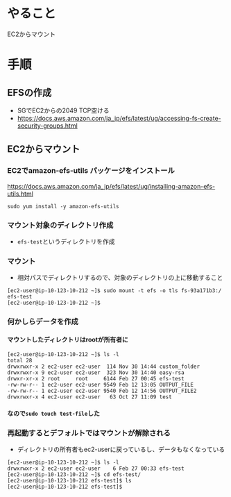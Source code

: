 # やること
EC2からマウント

# 手順
## EFSの作成
- SGでEC2からの2049 TCP空ける
- https://docs.aws.amazon.com/ja_jp/efs/latest/ug/accessing-fs-create-security-groups.html

## EC2からマウント
### EC2でamazon-efs-utils パッケージをインストール
https://docs.aws.amazon.com/ja_jp/efs/latest/ug/installing-amazon-efs-utils.html
```
sudo yum install -y amazon-efs-utils
```

### マウント対象のディレクトリ作成
- `efs-test`というディレクトリを作成

### マウント
- 相対パスでディレクトリするので、対象のディレクトリの上に移動すること
```
[ec2-user@ip-10-123-10-212 ~]$ sudo mount -t efs -o tls fs-93a171b3:/ efs-test
[ec2-user@ip-10-123-10-212 ~]$
```

### 何かしらデータを作成
#### マウントしたディレクトリはrootが所有者に
```
[ec2-user@ip-10-123-10-212 ~]$ ls -l
total 28
drwxrwxr-x 2 ec2-user ec2-user  114 Nov 30 14:44 custom_folder
drwxrwxr-x 9 ec2-user ec2-user  323 Nov 30 14:40 easy-rsa
drwxr-xr-x 2 root     root     6144 Feb 27 00:45 efs-test
-rw-rw-r-- 1 ec2-user ec2-user 9549 Feb 12 13:05 OUTPUT_FILE
-rw-rw-r-- 1 ec2-user ec2-user 9540 Feb 12 14:56 OUTPUT_FILE2
drwxrwxr-x 4 ec2-user ec2-user   63 Oct 27 11:09 test
```

#### なので`sudo touch test-file`した

### 再起動するとデフォルトではマウントが解除される
- ディレクトリの所有者もec2-userに戻っているし、データもなくなっている
```
[ec2-user@ip-10-123-10-212 ~]$ ls -l
drwxrwxr-x 2 ec2-user ec2-user    6 Feb 27 00:33 efs-test
[ec2-user@ip-10-123-10-212 ~]$ cd efs-test/
[ec2-user@ip-10-123-10-212 efs-test]$ ls
[ec2-user@ip-10-123-10-212 efs-test]$
```
